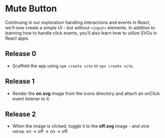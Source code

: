 Mute Button
===================
Continuing in our exploration handling interactions and events in React, we'll now create a simple UI - but without `<input>` elements.  In addition to learning how to handle click events, you'll also learn how to utilize SVGs in React apps.

Release 0
-------------
* Scaffold the app using `npm create vite` or `npx create vite`.

Release 1
-------------
* Render the **on.svg** image from the icons directory and attach an onClick event listener to it.

Release 2
-------------
* When the image is clicked, toggle it to the **off.svg** image - and vice versa.  on -> off -> on -> off.
